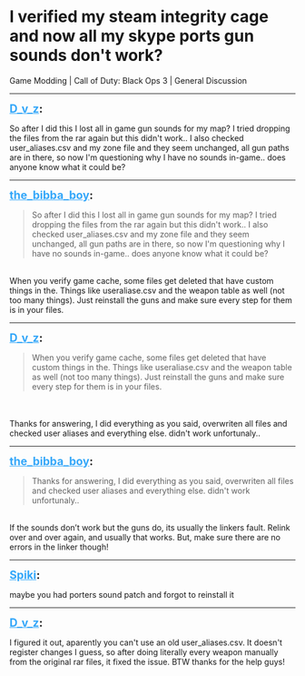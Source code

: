 # I verified my steam integrity cage and now all my skype ports gun sounds don't work?
Game Modding | Call of Duty: Black Ops 3 | General Discussion

---
<strong style="font-size: 1.4em;"><span style="text-decoration: underline;text-decoration-color: #34a7f9;"><span style="color:#34a7f9;">D_v_z</span></span>:</strong>

<p>So after I did this I lost all in game gun sounds for my map? I tried dropping the files from the rar again but this didn&#39;t work.. I also checked user_aliases.csv and my zone file and they seem unchanged, all gun paths are in there, so now I&#39;m questioning why I have no sounds in-game.. does anyone know what it could be?</p>

---
<strong style="font-size: 1.4em;"><span style="text-decoration: underline;text-decoration-color: #34a7f9;"><span style="color:#34a7f9;">the_bibba_boy</span></span>:</strong>

<p><blockquote>So after I did this I lost all in game gun sounds for my map? I tried dropping the files from the rar again but this didn&#39;t work.. I also checked user_aliases.csv and my zone file and they seem unchanged, all gun paths are in there, so now I&#39;m questioning why I have no sounds in-game.. does anyone know what it could be?<br /></blockquote><br />When you verify game cache, some files get deleted that have custom things in the. Things like useraliase.csv and the weapon table as well (not too many things). Just reinstall the guns and make sure every step for them is in your files.</p>

---
<strong style="font-size: 1.4em;"><span style="text-decoration: underline;text-decoration-color: #34a7f9;"><span style="color:#34a7f9;">D_v_z</span></span>:</strong>

<p><blockquote>When you verify game cache, some files get deleted that have custom things in the. Things like useraliase.csv and the weapon table as well (not too many things). Just reinstall the guns and make sure every step for them is in your files.<br /></blockquote><br /><br />Thanks for answering, I did everything as you said, overwriten all files and checked user aliases and everything else. didn&#39;t work unfortunaly..</p>

---
<strong style="font-size: 1.4em;"><span style="text-decoration: underline;text-decoration-color: #34a7f9;"><span style="color:#34a7f9;">the_bibba_boy</span></span>:</strong>

<p><blockquote>Thanks for answering, I did everything as you said, overwriten all files and checked user aliases and everything else. didn&#39;t work unfortunaly..<br /></blockquote><br />If the sounds don’t work but the guns do, its usually the linkers fault. Relink over and over again, and usually that works. But, make sure there are no errors in the linker though!</p>

---
<strong style="font-size: 1.4em;"><span style="text-decoration: underline;text-decoration-color: #34a7f9;"><span style="color:#34a7f9;">Spiki</span></span>:</strong>

<p>maybe you had porters sound patch and forgot to reinstall it</p>

---
<strong style="font-size: 1.4em;"><span style="text-decoration: underline;text-decoration-color: #34a7f9;"><span style="color:#34a7f9;">D_v_z</span></span>:</strong>

<p>I figured it out, aparently you can&#39;t use an old user_aliases.csv. It doesn&#39;t register changes I guess, so after doing literally every weapon manually from the original rar files, it fixed the issue. BTW thanks for the help guys!</p>
